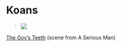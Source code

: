 # Koans

> ![](https://i.vimeocdn.com/video/486675612.jpg)

[The Goy’s Teeth](//vimeo.com/104193227) (scene from A Serious Man)
